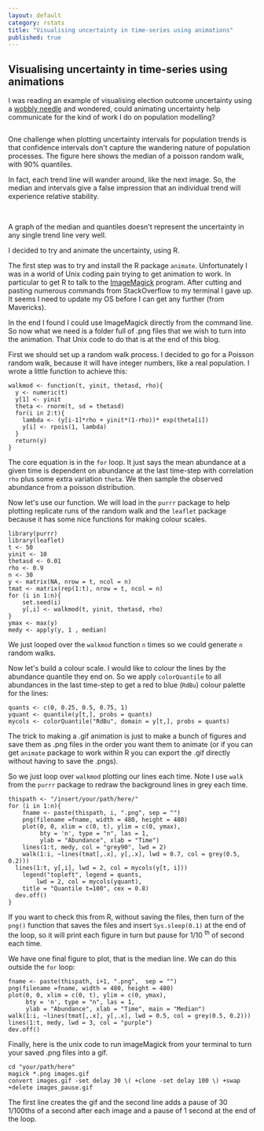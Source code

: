 ```yaml
---
layout: default
category: rstats
title: "Visualising uncertainty in time-series using animations"
published: true
---
```


Visualising uncertainty in time-series using animations
-------------------------------------------------------

I was reading an example of visualising election outcome uncertainty using a [wobbly needle](https://medium.com/@jofu/openvis-2017-a-recap-3e945bb9f267) and wondered, could animating uncertainty help communicate for the kind of work I do on population modelling?

<img src ="/images/time_series_uncertainty_figs/images_pause.gif" alt="" class="image"/>

One challenge when plotting uncertainty intervals for population trends is that confidence intervals don't capture the wandering nature of population processes. The figure here shows the median of a poisson random walk, with 90% quantiles.

In fact, each trend line will wander around, like the next image. So, the median and intervals give a false impression that an individual trend will experience relative stability.

<div class = "image_caption">
<img src ="/images/time_series_uncertainty_figs/tsu_ciplot.png" alt="" class="image_float"/>
<img src ="/images/time_series_uncertainty_figs/tspng_30.png" alt="" class="image_float"/>
<p> A graph of the median and quantiles doesn't represent the uncertainty in any single trend line very well. </p>
</div>

I decided to try and animate the uncertainty, using R.

The first step was to try and install the R package `animate`. Unfortunately I was in a world of Unix coding pain trying to get animation to work. In particular to get R to talk to the [ImageMagick](https://www.imagemagick.org) program. After cutting and pasting numerous commands from StackOverflow to my terminal I gave up. It seems I need to update my OS before I can get any further (from Mavericks).

In the end I found I could use ImageMagick directly from the command line. So now what we need is a folder full of .png files that we wish to turn into the animation. That Unix code to do that is at the end of this blog.

First we should set up a random walk process. I decided to go for a Poisson random walk, because it will have integer numbers, like a real population. I wrote a little function to achieve this:

    walkmod <- function(t, yinit, thetasd, rho){
      y <- numeric(t)
      y[1] <- yinit
      theta <- rnorm(t, sd = thetasd)
      for(i in 2:t){
        lambda <- (y[i-1]*rho + yinit*(1-rho))* exp(theta[i])
        y[i] <- rpois(1, lambda)
      }
      return(y)
    }

The core equation is in the `for` loop. It just says the mean abundance at a given time is dependent on abundance at the last time-step with correlation `rho` plus some extra variation `theta`. We then sample the observed abundance from a poisson distribution.

Now let's use our function. We will load in the `purrr` package to help plotting replicate runs of the random walk and the `leaflet` package because it has some nice functions for making colour scales.

    library(purrr)
    library(leaflet)
    t <- 50
    yinit <- 10
    thetasd <- 0.01
    rho <- 0.9
    n <- 30
    y <- matrix(NA, nrow = t, ncol = n)
    tmat <- matrix(rep(1:t), nrow = t, ncol = n)
    for (i in 1:n){
        set.seed(i)
        y[,i] <- walkmod(t, yinit, thetasd, rho)
    }
    ymax <- max(y)
    medy <- apply(y, 1 , median)

We just looped over the `walkmod` function `n` times so we could generate `n` random walks.

Now let's build a colour scale. I would like to colour the lines by the abundance quantile they end on. So we apply `colorQuantile` to all abundances in the last time-step to get a red to blue (`RdBu`) colour palette for the lines:

    quants <- c(0, 0.25, 0.5, 0.75, 1)
    yquant <- quantile(y[t,], probs = quants)
    mycols <- colorQuantile("RdBu", domain = y[t,], probs = quants)

The trick to making a .gif animation is just to make a bunch of figures  and save them as .png files in the order you want them to animate (or if you can get `animate` package to work within R you can export the .gif directly without having to save the .pngs).

So we just loop over `walkmod` plotting our lines each time. Note I use `walk` from the `purrr` package to redraw the background lines in grey each time.

    thispath <- "/insert/your/path/here/"
    for (i in 1:n){
        fname <- paste(thispath, i, ".png", sep = "")
        png(filename =fname, width = 480, height = 480)
        plot(0, 0, xlim = c(0, t), ylim = c(0, ymax),
             bty = 'n', type = "n", las = 1,
             ylab = "Abundance", xlab = "Time")
        lines(1:t, medy, col = "grey90", lwd = 2)
        walk(1:i, ~lines(tmat[,.x], y[,.x], lwd = 0.7, col = grey(0.5, 0.2)))
      lines(1:t, y[,i], lwd = 2, col = mycols(y[t, i]))
        legend("topleft", legend = quants,
            lwd = 2, col = mycols(yquant),
        title = "Quantile t=100", cex = 0.8)
      dev.off()
    }

If you want to check this from R, without saving the files, then turn of the `png()` function that saves the files and insert `Sys.sleep(0.1)` at the end of the loop, so it will print each figure in turn but pause for 1/10 <sup>th</sup> of second each time.

We have one final figure to plot, that is the median line. We can do
this outside the `for` loop:

    fname <- paste(thispath, i+1, ".png",  sep = "")
    png(filename =fname, width = 480, height = 480)
    plot(0, 0, xlim = c(0, t), ylim = c(0, ymax),
         bty = 'n', type = "n", las = 1,
         ylab = "Abundance", xlab = "Time", main = "Median")
    walk(1:i, ~lines(tmat[,.x], y[,.x], lwd = 0.5, col = grey(0.5, 0.2)))
    lines(1:t, medy, lwd = 3, col = "purple")
    dev.off()

Finally, here is the unix code to run imageMagick from your terminal to turn your saved .png files into a gif.

    cd "your/path/here"
    magick *.png images.gif
    convert images.gif -set delay 30 \( +clone -set delay 100 \) +swap +delete images_pause.gif

The first line creates the gif and the second line adds a pause of 30
1/100ths of a second after each image and a pause of 1 second at the end
of the loop.

